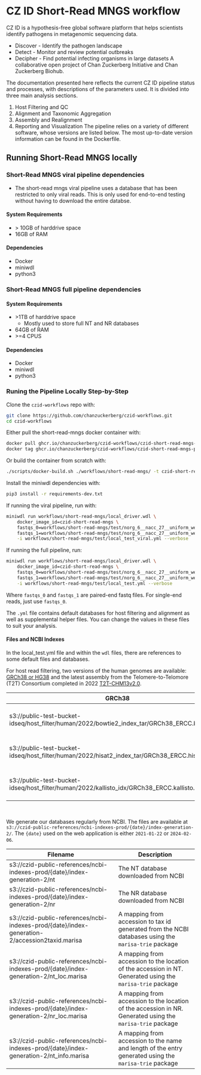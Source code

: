 # CZ ID Short-Read MNGS workflow 

CZ ID is a hypothesis-free global software platform that helps scientists identify pathogens in metagenomic sequencing data.

* Discover - Identify the pathogen landscape
* Detect - Monitor and review potential outbreaks
* Decipher - Find potential infecting organisms in large datasets
A collaborative open project of Chan Zuckerberg Initiative and Chan Zuckerberg Biohub.

The documentation presented here reflects the current CZ ID pipeline status and processes, with descriptions of the parameters used. It is divided into three main analysis sections.

1. Host Filtering and QC
2. Alignment and Taxonomic Aggregation
3. Assembly and Realignment
4. Reporting and Visualization
The pipeline relies on a variety of different software, whose versions are listed below. The most up-to-date version information can be found in the Dockerfile.

## Running Short-Read MNGS locally

### Short-Read MNGS viral pipeline dependencies 
* The short-read mngs viral pipeline uses a database that has been restricted to only viral reads. This is only used for end-to-end testing without having to download the entire databse. 

#### System Requirements
* \> 10GB of harddrive space
* 16GB of RAM

#### Dependencies
* Docker 
* miniwdl 
* python3


### Short-Read MNGS full pipeline dependencies

#### System Requirements
* \>1TB of harddrive space 
    * Mostly used to store full NT and NR databases 
* 64GB of RAM
* \>=4 CPUS

#### Dependencies
* Docker
* miniwdl
* python3 


### Runing the Pipeline Locally Step-by-Step
Clone the `czid-workflows` repo with: 

```bash 
git clone https://github.com/chanzuckerberg/czid-workflows.git
cd czid-workflows
```

Either pull the short-read-mngs docker container with: 

```bash 
docker pull ghcr.io/chanzuckerberg/czid-workflows/czid-short-read-mngs-public:latest
docker tag ghcr.io/chanzuckerberg/czid-workflows/czid-short-read-mngs-public:latest czid-short-read-mngs
```

Or build the container from scratch with: 

```bash
./scripts/docker-build.sh ./workflows/short-read-mngs/ -t czid-short-read-mngs
```

Install the miniwdl dependencies with: 

```bash
pip3 install -r requirements-dev.txt
```
If running the viral pipeline, run with: 
```bash 
miniwdl run workflows/short-read-mngs/local_driver.wdl \
    docker_image_id=czid-short-read-mngs \
    fastqs_0=workflows/short-read-mngs/test/norg_6__nacc_27__uniform_weight_per_organism__hiseq_reads__v6__R1.fastq.gz \
    fastqs_1=workflows/short-read-mngs/test/norg_6__nacc_27__uniform_weight_per_organism__hiseq_reads__v6__R2.fastq.gz \
    -i workflows/short-read-mngs/test/local_test_viral.yml --verbose
```

If running the full pipeline, run:
```bash 
miniwdl run workflows/short-read-mngs/local_driver.wdl \
    docker_image_id=czid-short-read-mngs \
    fastqs_0=workflows/short-read-mngs/test/norg_6__nacc_27__uniform_weight_per_organism__hiseq_reads__v6__R1.fastq.gz \
    fastqs_1=workflows/short-read-mngs/test/norg_6__nacc_27__uniform_weight_per_organism__hiseq_reads__v6__R2.fastq.gz \
    -i workflows/short-read-mngs/test/local_test.yml --verbose
```
Where `fastqs_0` and `fastqs_1` are paired-end fastq files. For single-end reads, just use `fastqs_0`.

The `.yml` file contains default databases for host filtering and alignment as well as supplemental helper files. You can change the values in these files to suit your analysis. 

#### Files and NCBI Indexes
In the local_test.yml file and within the `wdl` files, there are references to some default files and databases. 

For host read filtering, two versions of the human genomes are available: [GRCh38 or HG38](https://www.ncbi.nlm.nih.gov/datasets/genome/GCF_000001405.26/) and the latest assembly from the Telomere-to-Telomore (T2T) Consortium completed in 2022 [T2T-CHM13v2.0](https://www.ncbi.nlm.nih.gov/datasets/genome/GCF_009914755.1/). 

GRCh38 | T2T-CHM13
-------|----------
s3://public-test-bucket-idseq/host_filter/human/2022/bowtie2_index_tar/GRCh38_ERCC.bowtie2.tar | s3://czid-public-references/host_filter/human_telomere/2023-07-05/host-genome-generation-1/human_telomere.bowtie2.tar
s3://public-test-bucket-idseq/host_filter/human/2022/hisat2_index_tar/GRCh38_ERCC.hisat2.tar | s3://czid-public-references/host_filter/human_telomere/2023-07-05/host-genome-generation-1/human_telomere.hisat2.tar
s3://public-test-bucket-idseq/host_filter/human/2022/kallisto_idx/GRCh38_ERCC.kallisto.idx | s3://czid-public-references/host_filter/human_telomere/2023-07-05/host-genome-generation-1/human_telomere.kallisto.idx

<br>

We generate our databases regularly from NCBI. The files are available at `s3://czid-public-references/ncbi-indexes-prod/{date}/index-generation-2/`. The `{date}` used on the web application is either `2021-01-22` or `2024-02-06`.

Filename | Description
---------|------------
s3://czid-public-references/ncbi-indexes-prod/{date}/index-generation-2/nt | The NT database downloaded from NCBI
s3://czid-public-references/ncbi-indexes-prod/{date}/index-generation-2/nr | The NR database downloaded from NCBI
s3://czid-public-references/ncbi-indexes-prod/{date}/index-generation-2/accession2taxid.marisa | A mapping from accession to tax id generated from the NCBI databases using the `marisa-trie` package
s3://czid-public-references/ncbi-indexes-prod/{date}/index-generation-2/nt_loc.marisa | A mapping from accession to the location of the accession in NT. Generated using the `marisa-trie` package
s3://czid-public-references/ncbi-indexes-prod/{date}/index-generation-2/nr_loc.marisa | A mapping from accession to the location of the accession in NR. Generated using the `marisa-trie` package
s3://czid-public-references/ncbi-indexes-prod/{date}/index-generation-2/nt_info.marisa | A mapping from accession to the name and length of the entry generated using the `marisa-trie` package
